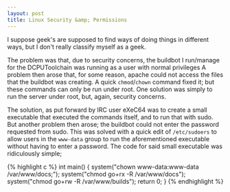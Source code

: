 ```yaml
---
layout: post
title: Linux Security &amp; Permissions
---
```


I suppose geek's are supposed to find ways of doing things in different ways, but I don't really classify myself as a geek.

The problem was that, due to security concerns, the buildbot I run/manage for the DCPUToolchain was running as a user with normal privileges  A problem then arose that, for some reason, apache could not access the files that the buildbot was creating. A quick `chmod`/`chown` command fixed it; but these commands can only be run under root. One solution was simply to run the server under root, but, again, security concerns.

The solution, as put forward by IRC user eXeC64 was to create a small executable that executed the commands itself, and to run that with sudo. But another problem then arose; the buildbot could not enter the password requested from sudo.
This was solved with a quick edit of `/etc/sudoers` to allow users in the `www-data` group to run the aforementioned executable without having to enter a password.
The code for said small executable was ridiculously simple;


{% highlight c %}
    int main() {
        system("chown www-data:www-data /var/www/docs;");
        system("chmod go+rx -R /var/www/docs");
        system("chmod go+rw -R /var/www/builds");
        return 0;
    }
{% endhighlight %}
